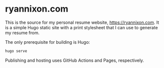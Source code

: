 # ryannixon.com

This is the source for my personal resume website, https://ryannixon.com. It is a simple Hugo static site with a print stylesheet that I can use to generate my resume from.

The only prerequisite for building is Hugo:

```sh
hugo serve
```

Publishing and hosting uses GitHub Actions and Pages, respectively.
